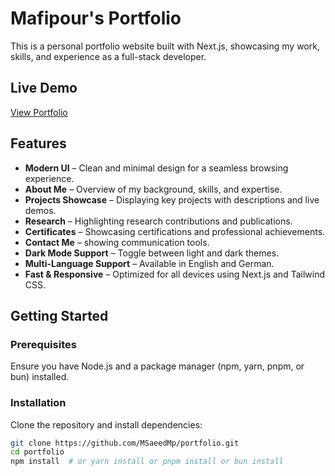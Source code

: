 # Mafipour's Portfolio

This is a personal portfolio website built with Next.js, showcasing my work, skills, and experience as a full-stack developer.

## Live Demo  
[View Portfolio](https://portfolio-beta-roan-69.vercel.app/de)

## Features  

- **Modern UI** – Clean and minimal design for a seamless browsing experience.  
- **About Me** – Overview of my background, skills, and expertise.  
- **Projects Showcase** – Displaying key projects with descriptions and live demos.  
- **Research** – Highlighting research contributions and publications.  
- **Certificates** – Showcasing certifications and professional achievements.  
- **Contact Me** – showing communication tools. 
- **Dark Mode Support** – Toggle between light and dark themes.  
- **Multi-Language Support** – Available in English and German.  
- **Fast & Responsive** – Optimized for all devices using Next.js and Tailwind CSS.  


## Getting Started  

### Prerequisites  

Ensure you have Node.js and a package manager (npm, yarn, pnpm, or bun) installed.  

### Installation  

Clone the repository and install dependencies:  

```bash
git clone https://github.com/MSaeedMp/portfolio.git
cd portfolio
npm install  # or yarn install or pnpm install or bun install
